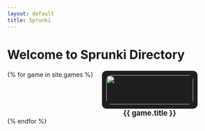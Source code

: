 ```yaml
---
layout: default
title: Sprunki
---
```


# Welcome to Sprunki Directory

<div class="game-grid">
    {% for game in site.games %}
        <div class="game-tile" onclick="openModal('{{ game.iframe_url }}')">
            <img src="{{ site.baseurl }}{{ game.screenshot }}" alt="{{ game.title }}">
            <h3>{{ game.title }}</h3>
        </div>
    {% endfor %}
</div>

<div id="modal" class="modal">
    <div class="modal-content">
        <span class="close" onclick="closeModal()">&times;</span>
        <iframe id="modal-iframe" src="" frameborder="0"></iframe>
    </div>
</div>

<style>
    .game-grid {
        display: flex;
        flex-wrap: wrap;
        gap: 20px;
        margin-top: 20px;
    }
    .game-tile {
        width: 200px;
        text-align: center;
        background-color: #1e1e1e;
        padding: 10px;
        border-radius: 10px;
        transition: transform 0.2s;
        cursor: pointer;
    }
    .game-tile:hover {
        transform: scale(1.05);
    }
    .game-tile img {
        width: 100%;
        height: auto;
        border-radius: 10px;
    }
    .game-tile h3 {
        margin-top: 10px;
        font-size: 1.2em;
    }
    .modal {
        display: none;
        position: fixed;
        z-index: 1000;
        left: 0;
        top: 0;
        width: 100%;
        height: 100%;
        background-color: rgba(0, 0, 0, 0.8);
        justify-content: center;
        align-items: center;
    }
    .modal-content {
        position: relative;
        background-color: #121212;
        padding: 20px;
        border-radius: 10px;
        width: 90%;
        height: 90%;
        max-width: 1200px;
        max-height: 800px;
        margin: 20px;
    }
    .close {
        position: absolute;
        top: 10px;
        right: 10px;
        color: #fff;
        font-size: 36px;
        font-weight: bold;
        cursor: pointer;
        padding: 10px;
        z-index: 1001;
    }

    .close:hover {
        color: #ccc;
    }

    .modal-content {
        position: relative;
        background-color: #121212;
        padding: 40px;
        border-radius: 10px;
        width: 90%;
        height: 90%;
        max-width: 1200px;
        max-height: 800px;
        margin: 20px;
        touch-action: manipulation;
    }
    iframe {
        width: 100%;
        height: 100%;
        border: none;
        border-radius: 10px;
    }
</style>

<script>
    function openModal(iframeUrl) {
        const modal = document.getElementById('modal');
        const iframe = document.getElementById('modal-iframe');
        iframe.src = iframeUrl;
        modal.style.display = 'flex';
    }

    function closeModal() {
        const modal = document.getElementById('modal');
        const iframe = document.getElementById('modal-iframe');
        iframe.src = '';
        modal.style.display = 'none';
    }

    // Handle both mouse and touch events
function handleModalClose(event) {
    const modal = document.getElementById('modal');
    if (event.target === modal) {
        closeModal();
    }
}

window.addEventListener('click', handleModalClose);
window.addEventListener('touchend', handleModalClose);

// Prevent iframe from swallowing touch events
document.getElementById('modal-iframe').addEventListener('touchstart', function(e) {
    e.stopPropagation();
});
</script>
